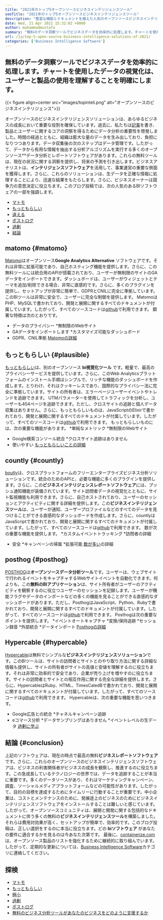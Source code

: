 ```yaml
---
title: "2021年のトップ5オープンソースビジネスインテリジェンスツール" 
seoTitle: "2021年のトップ5オープンソースビジネスインテリジェンスツール" 
description: "豊富な機能とドキュメントを備えた人気のオープンソースビジネスインテリジェンスツールのリストを以下に示します。これらは、マトモ、もっともらしい、数え切れないほどです。" 
date: Wed, 21 Apr 2021 15:32:02 +0000
author: muhammadmustafa
summary: "無料のデータ洞察ツールでビジネスデータを効率的に処理します。チャートを使用したデータの視覚化は、ユーザーと製品の使用を理解することを明確にします。" 
url: /ja/top-5-open-source-business-intelligence-solutions-of-2021/
categories: ['Business Intelligence Software']
---
```


## 無料のデータ洞察ツールでビジネスデータを効率的に処理します。チャートを使用したデータの視覚化は、ユーザーと製品の使用を理解することを明確にします。

{{< figure align=center src="images/topinteli.png" alt="オープンソースのビジネスインテリジェンス">}}

オープンソースのビジネスインテリジェンスソリューションは、あらゆるビジネスの成長において重要な役割を確保しています。過去に、私たちは[記事][1]を書き、製品とユーザーに関するコアの洞察を得るためにデータ分析の重要性を啓発しました。時間の経過とともに、組織は膨大な量のデータを生み出しており、負担になりつつあります。データ収集後の次のステップはデータ管理です。したがって、データから有用な情報を抽出する分析アルゴリズムを実行する多くのオープンソース**データ分析とレポートソフトウェアがあります。これらの無料ツールは、現在の状況に関する洞察を提供し、将来の予測を引き出します。ビジネスアナリストは、**インテリジェンスソフトウェア**を活用して、事業運営の重要な側面を獲得します。さらに、これらのソリューションは、生データを正確な情報に処理することにより、迅速な結果をもたらします。さらに、ビジネスオーナーは競争力の意思決定に役立ちます。このブログ投稿では、次の人気のあるBIソフトウェアの一部を強調します。
  * [マトモ][2]
  * [もっともらしい][3]
  * [違える][4]
  * [ポストログ][5]
  * [過剰][6]
  * [結論][7]

## matomo   {#matomo}
[Matomo][8]はオープンソース**Google Analytics Alternative** ソフトウェアです。それは非常に拡張可能であり、自己ホスティング機能を提供します。さらに、この無料ツールには統合用のAPIが搭載されており、ユーザーが無制限のサイトのGAデータをインポートできます。ダッシュボードは、ユーザーがウィジェットとテーマを追加/削除できる場合、非常に直感的です。さらに、多くのプラグインを提供し、セットアップが非常に簡単で、GDPRとCNILに完全に準拠しています。このBIツールは非常に安全で、ユーザーに完全な制御を提供します。 MatomoはPHP、MySQLで書かれており、開発と展開に関するすべてのドキュメントが付属しています。したがって、すべてのソースコードは[github][9]で利用できます。
顕著な特徴は次のとおりです。
  * データのプライバシー
  *無制限のWebサイト
  * GAデータをインポートします
  *カスタマイズ可能なダッシュボード
  * GDPR、CNIL準拠
[Matomoの詳細][10]

## もっともらしい {#plausible}
[もっともらしい][11]は、別のオープンソース **bi視覚化ツール** です。軽量で、最高のプライバシーサービスを提供しています。さらに、このWeb Analyticsプラットフォームのインストール手順はシンプルで、リッチな機能のダッシュボードを作成します。とりわけ、それはクッキーレスであり、国際的なプライバシー法に完全に準拠しています。サイトの所有者は、エラーページユーザーイベントやトレンドを追跡できます。 UTMパラメーターを使用してトラフィックを分析し、ユーザーも404ページを追跡できます。ただし、クロスサイトの追跡と個人データ収集はありません。さらに、もっともらしいものは、JavaScriptのElixirで書かれており、開発と展開に関するすべてのドキュメントが付属しています。したがって、すべてのソースコードは[github][12]で利用できます。
もっともらしいものには、次の重要な機能があります。
  *単純なメトリック
  *無制限のWebサイト
  * Google検索コンソール統合
  *クロスサイト追跡はありません
  * 使いやすい
[もっともらしいことの詳細][13]

## countly   {#countly}
[boutly][14]は、クロスプラットフォームのフリーエンタープライズビジネス分析ソリューションです。統合のためのAPIと、必要な機能に多くのプラグインを提供します。さらに、この**ビジネスインテリジェンスレポートソフトウェア**には、プッシュ通知機能が装備されています。サイト訪問者データの視覚化とともに、サイト監視機能も利用できます。さらに、自己ホストされており、ユーザーのセッションとアクティビティに関する詳細を提供します。この**ビジネスインテリジェンスツール**は、ユーザーが通知、ユーザープロファイルなどのすべてのデータを見つけることができる直感的なダッシュボードを作成します。さらに、countlyはJavaScriptで書かれており、開発と展開に関するすべてのドキュメントが付属しています。したがって、すべてのソースコードは[github][15]で利用できます。
数が次の重要な機能を提供します。
  *カスタムイベントトラッキング
  *訪問者の詳細
  * 安全
  *キャンペーンの帰属
  *拡張可能
[数が多い][16]の詳細

## posthog   {#posthog}
[POSTHOG][17]は**オープンソースデータ分析ツール**です。ユーザーは、ウェブサイトで行われるイベントをキャプチャするWebサイトイベントを自動化できます。何よりも、この**無料のBIアプリケーション**は、サイト所有者がユーザーのアクティビティを観察するのに役立つユーザーのセッションを記録します。ユーザーが機能フラグやデータのインポートなどの多くの機能を見ることができる直感的なダッシュボードがあります。ただし、PosthogはJavaScript、Python、Rubyで書かれており、開発と展開に関するすべてのドキュメントが付属しています。したがって、すべてのソースコードは[github][18]で利用できます。
Posthogは次の重要なポイントを提供します。
  *イベントオートキャプチャ
  *変換/保持追跡
  *セッション録音
  *外部統合
  *データインポート
[Posthogの詳細][19]

## Hypercable   {#hypercable}
[Hypercable][20]は無料でシンプルな**ビジネスインテリジェンスソリューション**です。このBIツールは、サイトの訪問者とサイトとのやり取り方法に関する詳細な情報も提供し、サイトの所有者がサイトの高値と安値を理解するのに役立ちます。それは非常に効率的で安全であり、企業が売り上げを増やすのに役立ちます。サイトの訪問者とサイトとの相互作用に関する完全な詳細を提供します。さらに、HypercableはRuby、HTML、TimesCaledBで書かれており、開発と展開に関するすべてのドキュメントが付属しています。したがって、すべてのソースコードは[github][21]で利用できます。
Hypercableは、次の重要な機能を思いつきます。
  * Google広告との統合
  *チャネルキャンペーン追跡
  * eコマース分析
  *データサンプリングはありません
  *イベントレベルの生データ
[過剰に学ぶ][20]

## 結論 {#conclusion}
上記のソフトウェアは、現在の時点で最高の無料**ビジネスレポートソフトウェア**です。さらに、これらのオープンソースのビジネスインテリジェンスソフトウェアは、ビジネスの利害関係者がビジネスの成長を観察し、推進するのに役立ちます。この急成長しているテクノロジーの世界では、データを追跡することが本当に重要です。多くのデータソースがあり、それはマーケティングキャンペーン、調査、ソーシャルメディアプラットフォームなどの可能性があります。したがって、目的の目標を達成するためにタイムリーに行動することが重要です。中小企業は、コストとメンテナンスのために、発展途上のビジネスのためにビジネスインテリジェンスソフトウェアをインストールすることは難しいと感じています。したがって、オープンソースコミュニティは、展開と開発に関する包括的なドキュメントに伴う多くの無料の**ビジネスインテリジェンスツール**を構築しました。それらは費用対効果が高く、セットアップが簡単で、効率的です。このブログ投稿は、正しい選択をするのに本当に役立ちます。どの **biソフトウェア** があなたの要件に適合するかを見るのは今あなた次第です。
最後に、[containerize.com][22]は、オープンソース製品のリストを強化するために継続的に取り組んでいます。したがって、定期的な更新については、[Business Intelligence Software][23]カテゴリに連絡してください。

## 探検
  * [マトモ][8]
  * [もっともらしい][11]
  * [極小][14]
  * [過剰][20]
  * [ポストログ][17]
  * [無料のビジネス分析ツールがあなたのビジネスをどのように支援するか][24]

  
[1]: https://blog.containerize.com/category/business-intelligence-software/
[2]: #Matomo
[3]: #Plausible
[4]: #Countly
[5]: #Posthog
[6]: #HyperCable
[7]: #Conclusion
[8]: https://products.containerize.com/business-intelligence/matomo
[9]: https://github.com/matomo-org/matomo
[10]: https://matomo.org/
[11]: https://products.containerize.com/business-intelligence/plausible
[12]: https://github.com/plausible/analytics
[13]: https://plausible.io/
[14]: https://products.containerize.com/business-intelligence/countly
[15]: https://github.com/countly/countly-server
[16]: https://count.ly/
[17]: https://products.containerize.com/business-intelligence/posthog
[18]: https://github.com/PostHog/posthog
[19]: https://posthog.com/
[20]: https://products.containerize.com/business-intelligence/hypercable
[21]: https://github.com/HyperCable/hypercable
[22]: https://www.containerize.com/
[23]: https://products.containerize.com/business-intelligence/
[24]: https://blog.containerize.com/2021/03/12/how-free-business-analytics-tools-assist-your-business/
